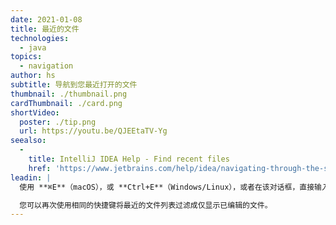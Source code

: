 ```yaml
---
date: 2021-01-08
title: 最近的文件
technologies:
  - java
topics:
  - navigation
author: hs
subtitle: 导航到您最近打开的文件
thumbnail: ./thumbnail.png
cardThumbnail: ./card.png
shortVideo:
  poster: ./tip.png
  url: https://youtu.be/QJEEtaTV-Yg
seealso:
  - 
    title: IntelliJ IDEA Help - Find recent files
    href: 'https://www.jetbrains.com/help/idea/navigating-through-the-source-code.html#recent_files'
leadin: |
  使用 **⌘E**（macOS），或 **Ctrl+E**（Windows/Linux），或者在该对话框，直接输入内容来查看最近的文件和访问窗口。

  您可以再次使用相同的快捷键将最近的文件列表过滤成仅显示已编辑的文件。
---
```


